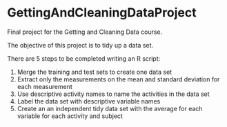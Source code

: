 # GettingAndCleaningDataProject
Final project for the Getting and Cleaning Data course.

The objective of this project is to tidy up a data set.

There are 5 steps to be completed writing an R script:

1. Merge the training and test sets to create one data set
2. Extract only the measurements on the mean and standard deviation for each measurement
3. Use descriptive activity names to name the activities in the data set
4. Label the data set with descriptive variable names
5. Create an an independent tidy data set with the average for each variable
for each activity and subject